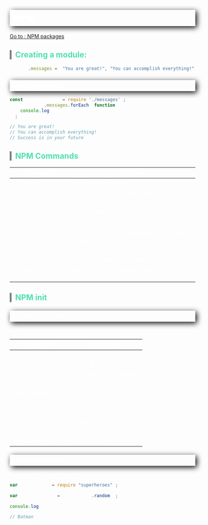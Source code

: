 <style>
    body {
        color: white;
    }
    h1, h3 {
         /* offset-x | offset-y | blur-radius | color */
        box-shadow: 4px 4px 15px black;
         /* top | right | bottom | left */
        padding: 5px 5px 5px 5px;
        font-weight: bold;
    }

    h2 {
        border-left: 5px solid grey;
        padding-left: 10px;
        color: #4EDFB0;
    }
</style>
# NPM 
[Go to : NPM packages](https://www.npmjs.com/)

## Creating a module:
```javascript
exports.messages = ["You are great!", "You can accomplish everything!", "Success is in your future"];
```
### Importing module
```javascript
const messageModule = require('./messages');
messageModule.messages.forEach( function ( i ) {
    console.log(i)
});

// You are great!
// You can accomplish everything!
// Success is in your future
```

## NPM Commands
Kommando | Udførsel 
------- | ------- 
```which npm```     | Where to find install of NPM
```npm init```      | Initializes a Node.js application and creates a package.json file 
```npm install [package]```   | Installs a Node.js package
```npm i [package]```   | Installs a Node.js package
```npm publish```   | Saves and uploads a package to the npm package community
```npm start```     | Runs your Node.js application
```npm stop```      | Quits the running application
```npm docs [package]```      | Opens the documentation page for your specified package


## **NPM init**
### Opsætter din package.json fil
```
$ npm init
```
Spørgsmål | Forklaring
-------          | -------
```Package name```     | Navngiv din pakke/projekt
```Version```          | Version af dit projekt? 
```Description```      | Beskrivelse af dit projekt.
```Entry point```      | Din hoved javascript fil
```Test command```     | ?
```Git repository```   | ?
```Keywords```         | ?
```Author```           | Dit navn
```License```          | ISC
```Is this ok (yes)``` | Tryk **enter** for ja

### **NPM install eksempel**

```
$ npm install superheroes
```

```javascript
var superheroes = require("superheroes");

var superheroname = superheroes.random();

console.log(superheroname)

// Batman
```